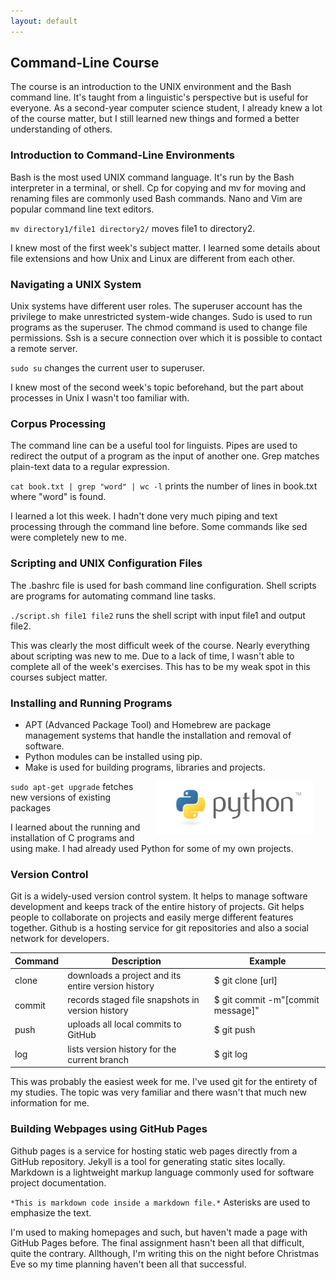 ```yaml
---
layout: default
---
```


## Command-Line Course
The course is an introduction to the UNIX environment and the Bash command line. It's taught from a linguistic's perspective but is useful for everyone. As a second-year computer science student, I already knew a lot of the course matter, but I still learned new things and formed a better understanding of others.

### Introduction to Command-Line Environments
Bash is the most used UNIX command language. It's run by the Bash interpreter in a terminal, or shell. Cp for copying and mv for moving and renaming files are commonly used Bash commands. Nano and Vim are popular command line text editors.

`mv directory1/file1 directory2/` moves file1 to directory2.

I knew most of the first week's subject matter. I learned some details about file extensions and how Unix and Linux are different from each other.

### Navigating a UNIX System
Unix systems have different user roles. The superuser account has the privilege to make unrestricted system-wide changes. Sudo is used to run programs as the superuser. The chmod command is used to change file permissions. Ssh is a secure connection over which it is possible to contact a remote server.

`sudo su` changes the current user to superuser.

I knew most of the second week's topic beforehand, but the part about processes in Unix I wasn't too familiar with.

### Corpus Processing
The command line can be a useful tool for linguists. Pipes are used to redirect the output of a program as the input of another one. Grep matches plain-text data to a regular expression.

`cat book.txt | grep "word" | wc -l` prints the number of lines in book.txt where "word" is found.

I learned a lot this week. I hadn't done very much piping and text processing through the command line before. Some commands like sed were completely new to me.

### Scripting and UNIX Configuration Files
The .bashrc file is used for bash command line configuration. Shell scripts are programs for automating command line tasks.

`./script.sh file1 file2` runs the shell script with input file1 and output file2.

This was clearly the most difficult week of the course. Nearly everything about scripting was new to me. Due to a lack of time, I wasn't able to complete all of the week's exercises. This has to be my weak spot in this courses subject matter.

### Installing and Running Programs
* APT (Advanced Package Tool) and Homebrew are package management systems that handle the installation and removal of software.
* Python modules can be installed using pip.
* Make is used for building programs, libraries and projects.

<img src="assets/images/python.png" alt="The Python logo" hspace="20" width="50%" align="right"/> 

`sudo apt-get upgrade` fetches new versions of existing packages

I learned about the running and installation of C programs and using make. I had already used Python for some of my own projects.

### Version Control
Git is a widely-used version control system. It helps to manage software development and keeps track of the entire history of projects. Git helps people to collaborate on projects and easily merge different features together. Github is a hosting service for git repositories and also a social network for developers.

| Command | Description | Example |
| --- | --- | --- |
| clone | downloads a project and its entire version history | $ git clone [url] |
| commit | records staged file snapshots in version history | $ git commit -m"[commit message]" |
| push | uploads all local commits to GitHub | $ git push |
| log | lists version history for the current branch| $ git log |

This was probably the easiest week for me. I've used git for the entirety of my studies. The topic was very familiar and there wasn't that much new information for me.

### Building Webpages using GitHub Pages
Github pages is a service for hosting static web pages directly from a GitHub repository. Jekyll is a tool for generating static sites locally. Markdown is a lightweight markup language commonly used for software project documentation.

`*This is markdown code inside a markdown file.*` Asterisks are used to emphasize the text.

I'm used to making homepages and such, but haven't made a page with GitHub Pages before. The final assignment hasn't been all that difficult, quite the contrary. Allthough, I'm writing this on the night before Christmas Eve so my time planning haven't been all that successful.
